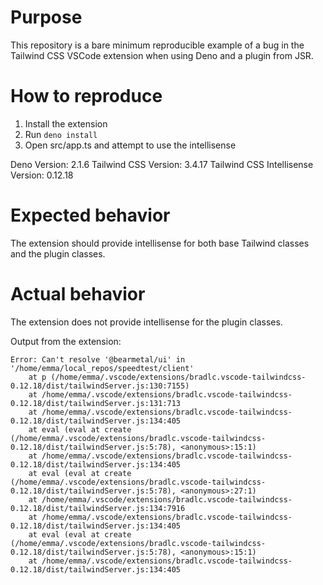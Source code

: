 # Purpose

This repository is a bare minimum reproducible example of a bug in the Tailwind
CSS VSCode extension when using Deno and a plugin from JSR.

# How to reproduce

1. Install the extension
2. Run `deno install`
3. Open src/app.ts and attempt to use the intellisense

Deno Version: 2.1.6
Tailwind CSS Version: 3.4.17
Tailwind CSS Intellisense Version: 0.12.18

# Expected behavior

The extension should provide intellisense for both base Tailwind classes and the
plugin classes.

# Actual behavior

The extension does not provide intellisense for the plugin classes.

Output from the extension:

```
Error: Can't resolve '@bearmetal/ui' in '/home/emma/local_repos/speedtest/client'
    at p (/home/emma/.vscode/extensions/bradlc.vscode-tailwindcss-0.12.18/dist/tailwindServer.js:130:7155)
    at /home/emma/.vscode/extensions/bradlc.vscode-tailwindcss-0.12.18/dist/tailwindServer.js:131:713
    at /home/emma/.vscode/extensions/bradlc.vscode-tailwindcss-0.12.18/dist/tailwindServer.js:134:405
    at eval (eval at create (/home/emma/.vscode/extensions/bradlc.vscode-tailwindcss-0.12.18/dist/tailwindServer.js:5:78), <anonymous>:15:1)
    at /home/emma/.vscode/extensions/bradlc.vscode-tailwindcss-0.12.18/dist/tailwindServer.js:134:405
    at eval (eval at create (/home/emma/.vscode/extensions/bradlc.vscode-tailwindcss-0.12.18/dist/tailwindServer.js:5:78), <anonymous>:27:1)
    at /home/emma/.vscode/extensions/bradlc.vscode-tailwindcss-0.12.18/dist/tailwindServer.js:134:7916
    at /home/emma/.vscode/extensions/bradlc.vscode-tailwindcss-0.12.18/dist/tailwindServer.js:134:405
    at eval (eval at create (/home/emma/.vscode/extensions/bradlc.vscode-tailwindcss-0.12.18/dist/tailwindServer.js:5:78), <anonymous>:15:1)
    at /home/emma/.vscode/extensions/bradlc.vscode-tailwindcss-0.12.18/dist/tailwindServer.js:134:405
```
